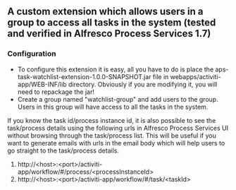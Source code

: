 
## A custom extension which allows users in a group to access all tasks in the system (tested and verified in Alfresco Process Services 1.7)

### Configuration 

* To configure this extension it is easy, all you have to do is place the aps-task-watchlist-extension-1.0.0-SNAPSHOT.jar file in webapps/activiti-app/WEB-INF/lib directory. Obviously if you are modifying it, you will need to repackage the jar!
* Create a group named "watchlist-group" and add users to the group. Users in this group will have access to all the tasks in the system.

If you know the task id/process instance id, it is also possible to see the task/process details using the following urls in Alfresco Process Services UI without browsing through the task/process list. This will be useful if you want to generate emails with urls in the email body which will help users to go straight to the task/process details.

1. http://\<host\>:\<port\>/activiti-app/workflow/#/process/\<processInstanceId\>
2. http://\<host\>:\<port\>/activiti-app/workflow/#/task/\<taskId\>



